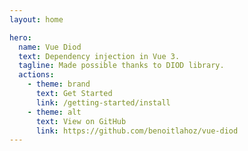 ```yaml
---
layout: home

hero:
  name: Vue Diod
  text: Dependency injection in Vue 3.
  tagline: Made possible thanks to DIOD library.
  actions:
    - theme: brand
      text: Get Started
      link: /getting-started/install
    - theme: alt
      text: View on GitHub
      link: https://github.com/benoitlahoz/vue-diod
---
```

